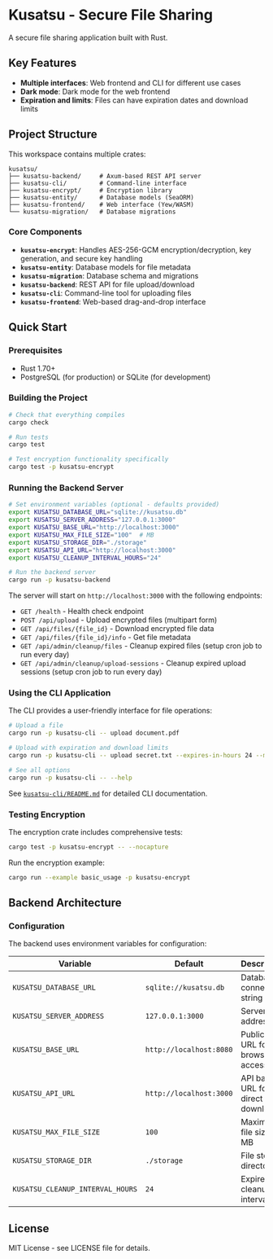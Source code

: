 # Kusatsu - Secure File Sharing

A secure file sharing application built with Rust.

## Key Features

- **Multiple interfaces**: Web frontend and CLI for different use cases
- **Dark mode**: Dark mode for the web frontend
- **Expiration and limits**: Files can have expiration dates and download limits

## Project Structure

This workspace contains multiple crates:

```
kusatsu/
├── kusatsu-backend/     # Axum-based REST API server
├── kusatsu-cli/         # Command-line interface
├── kusatsu-encrypt/     # Encryption library
├── kusatsu-entity/      # Database models (SeaORM)
├── kusatsu-frontend/    # Web interface (Yew/WASM)
└── kusatsu-migration/   # Database migrations
```

### Core Components

- **`kusatsu-encrypt`**: Handles AES-256-GCM encryption/decryption, key generation, and secure key handling
- **`kusatsu-entity`**: Database models for file metadata
- **`kusatsu-migration`**: Database schema and migrations
- **`kusatsu-backend`**: REST API for file upload/download
- **`kusatsu-cli`**: Command-line tool for uploading files
- **`kusatsu-frontend`**: Web-based drag-and-drop interface

## Quick Start

### Prerequisites
- Rust 1.70+
- PostgreSQL (for production) or SQLite (for development)

### Building the Project

```bash
# Check that everything compiles
cargo check

# Run tests
cargo test

# Test encryption functionality specifically
cargo test -p kusatsu-encrypt
```

### Running the Backend Server

```bash
# Set environment variables (optional - defaults provided)
export KUSATSU_DATABASE_URL="sqlite://kusatsu.db"
export KUSATSU_SERVER_ADDRESS="127.0.0.1:3000"
export KUSATSU_BASE_URL="http://localhost:3000"
export KUSATSU_MAX_FILE_SIZE="100"  # MB
export KUSATSU_STORAGE_DIR="./storage"
export KUSATSU_API_URL="http://localhost:3000"
export KUSATSU_CLEANUP_INTERVAL_HOURS="24"

# Run the backend server
cargo run -p kusatsu-backend
```

The server will start on `http://localhost:3000` with the following endpoints:

- `GET /health` - Health check endpoint
- `POST /api/upload` - Upload encrypted files (multipart form)
- `GET /api/files/{file_id}` - Download encrypted file data
- `GET /api/files/{file_id}/info` - Get file metadata
- `GET /api/admin/cleanup/files` - Cleanup expired files (setup cron job to run every day)
- `GET /api/admin/cleanup/upload-sessions` - Cleanup expired upload sessions (setup cron job to run every day)

### Using the CLI Application

The CLI provides a user-friendly interface for file operations:

```bash
# Upload a file
cargo run -p kusatsu-cli -- upload document.pdf

# Upload with expiration and download limits
cargo run -p kusatsu-cli -- upload secret.txt --expires-in-hours 24 --max-downloads 5

# See all options
cargo run -p kusatsu-cli -- --help
```

See [`kusatsu-cli/README.md`](kusatsu-cli/README.md) for detailed CLI documentation.

### Testing Encryption

The encryption crate includes comprehensive tests:

```bash
cargo test -p kusatsu-encrypt -- --nocapture
```

Run the encryption example:

```bash
cargo run --example basic_usage -p kusatsu-encrypt
```

## Backend Architecture

### Configuration
The backend uses environment variables for configuration:

| Variable | Default | Description |
|----------|---------|-------------|
| `KUSATSU_DATABASE_URL` | `sqlite://kusatsu.db` | Database connection string |
| `KUSATSU_SERVER_ADDRESS` | `127.0.0.1:3000` | Server bind address |
| `KUSATSU_BASE_URL` | `http://localhost:8080` | Public base URL for browser access |
| `KUSATSU_API_URL` | `http://localhost:3000` | API base URL for direct downloads |
| `KUSATSU_MAX_FILE_SIZE` | `100` | Maximum file size in MB |
| `KUSATSU_STORAGE_DIR` | `./storage` | File storage directory |
| `KUSATSU_CLEANUP_INTERVAL_HOURS` | `24` | Expired file cleanup interval |

## License

MIT License - see LICENSE file for details.